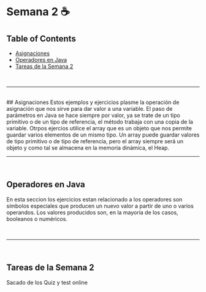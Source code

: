 <a name="top"></a>
# Semana 2 ☕

## Table of Contents

  * [Asignaciones](#item1)
  * [Operadores en Java](#item2)
  * [Tareas de la Semana 2](#item3)
  

 </br>

----------

</br>
<a name="item1"></a>
## Asignaciones
Estos ejemplos y ejercicios plasme 
la operación de asignación que nos sirve para dar valor a una variable.
El paso de parámetros en Java se hace siempre por valor, ya se 
trate de un tipo primitivo o de un tipo de referencia, el método trabaja con una copia de la variable.
Otrpos ejercios utilice el  array que es un objeto que nos permite guardar varios elementos de un mismo tipo.
 Un array puede guardar
valores de tipo primitivo o de tipo de referencia, pero el array siempre será un objeto 
 y como tal se almacena en la memoria dinámica, el Heap.
</br>

----------

</br>

<a name="item2"></a>

## Operadores en Java

En esta seccion los ejercicios estan relacionado a los operadores son símbolos 
especiales que producen un nuevo valor a partir de uno o varios operandos.
Los valores producidos son, en la mayoría de los casos, booleanos o numéricos.

</br>

----------

</br>


<a name="item3"></a>

## Tareas de la Semana 2

Sacado de los Quiz y test online








